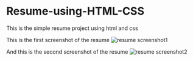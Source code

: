 # Resume-using-HTML-CSS

This is the simple resume project using html and css

This is the first screenshot of the resume
![resume screenshot1](https://github.com/Balvant4/Resume-using-HTML-CSS/assets/140886238/f1b355a3-064f-4cd0-a73b-69855f24c3ac)

And this is the second screenshot of the resume
![resume screenshot2](https://github.com/Balvant4/Resume-using-HTML-CSS/assets/140886238/cd1f40aa-ce9b-44c0-8620-c59ab047da07)
